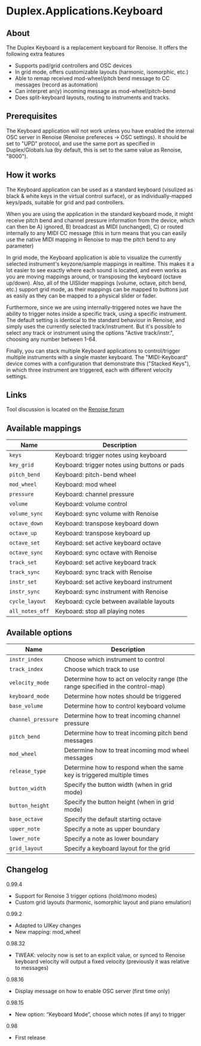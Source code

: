 # Duplex.Applications.Keyboard

## About

The Duplex Keyboard is a replacement keyboard for Renoise. It offers the following extra features

* Supports pad/grid controllers and OSC devices
* In grid mode, offers customizable layouts (harmonic, isomorphic, etc.)
* Able to remap received mod-wheel/pitch bend message to CC messages (record as automation)
* Can interpret an(y) incoming message as mod-wheel/pitch-bend
* Does split-keyboard layouts, routing to instruments and tracks. 

## Prerequisites

  The Keyboard application will not work unless you have enabled the internal OSC server in Renoise (Renoise prefereces -> OSC settings). It should be set to "UPD" protocol, and use the same port as specified in Duplex/Globals.lua (by default, this is set to the same value as Renoise, "8000").

## How it works 

The Keyboard application can be used as a standard keyboard (visulized as black & white keys 
in the virtual control surface), or as individually-mapped keys/pads, suitable for 
grid and pad controllers.

When you are using the application in the standard keyboard mode, it might receive pitch bend 
and channel pressure information from the device, which can then be A) ignored, B) broadcast 
as MIDI (unchanged), C) or routed internally to any MIDI CC message (this in turn means that 
you can easily use the native MIDI mapping in Renoise to map the pitch bend to any parameter) 

In grid mode, the Keyboard application is able to visualize the currently selected instrument's 
keyzone/sample mappings in realtime. This makes it a lot easier to see exactly where each 
sound is located, and even works as you are moving mappings around, or transposing the keyboard 
(octave up/down). Also, all of the UISlider mappings (volume, octave, pitch bend, etc.) support 
grid mode, as their mappings can be mapped to buttons just as easily as they can be mapped to 
a physical slider or fader. 

Furthermore, since we are using internally-triggered notes we have the ability to trigger notes 
inside a specific track, using a specific instrument. 
The default setting is identical to the standard behaviour in Renoise, and simply uses the 
currently selected track/instrument. But it's possible to select any track or instrument using 
the options "Active track/instr.", choosing any number between 1-64.

Finally, you can stack multiple Keyboard applications to control/trigger multiple instruments 
with a single master keyboard. The "MIDI-Keyboard" device comes with a configuration that 
demonstrate this ("Stacked Keys"), in which three instrument are triggered, each with different 
velocity settings.

## Links

Tool discussion is located on the [Renoise forum](http://forum.renoise.com/index.php?/topic/33806-new-tool-duplex-keyboard/)

## Available mappings 

| Name       | Description   |
| -----------|---------------|
| `keys` | Keyboard: trigger notes using keyboard |
| `key_grid` | Keyboard: trigger notes using buttons or pads |
| `pitch_bend` | Keyboard: pitch-bend wheel |
| `mod_wheel` | Keyboard: mod wheel |
| `pressure` | Keyboard: channel pressure |
| `volume` | Keyboard: volume control |
| `volume_sync` | Keyboard: sync volume with Renoise |
| `octave_down` | Keyboard: transpose keyboard down |
| `octave_up` | Keyboard: transpose keyboard up |
| `octave_set` | Keyboard: set active keyboard octave |
| `octave_sync` | Keyboard: sync octave with Renoise |
| `track_set` | Keyboard: set active keyboard track |
| `track_sync` | Keyboard: sync track with Renoise |
| `instr_set` | Keyboard: set active keyboard instrument |
| `instr_sync` | Keyboard: sync instrument with Renoise |
| `cycle_layout` | Keyboard: cycle between available layouts |
| `all_notes_off` | Keyboard: stop all playing notes |

## Available options

| Name       | Description   |
| -----------|---------------|
| `instr_index` | Choose which instrument to control |
| `track_index` | Choose which track to use  |
| `velocity_mode` | Determine how to act on velocity range (the range specified in the control-map)  |
| `keyboard_mode` | Determine how notes should be triggered  |
| `base_volume` | Determine how to control keyboard volume  |
| `channel_pressure` | Determine how to treat incoming channel pressure |
| `pitch_bend` | Determine how to treat incoming pitch bend messages |
| `mod_wheel` | Determine how to treat incoming mod wheel messages |
| `release_type` | Determine how to respond when the same key is triggered multiple times |
| `button_width` | Specify the button width (when in grid mode) |
| `button_height` | Specify the button height (when in grid mode) |
| `base_octave` | Specify the default starting octave |
| `upper_note` | Specify a note as upper boundary |
| `lower_note` | Specify a note as lower boundary |
| `grid_layout` | Specify a keyboard layout for the grid |



## Changelog

0.99.4
- Support for Renoise 3 trigger options (hold/mono modes)
- Custom grid layouts (harmonic, isomorphic layout and piano emulation)

0.99.2
- Adapted to UIKey changes 
- New mapping: mod_wheel

0.98.32
- TWEAK: velocity now is set to an explicit value, or synced to Renoise keyboard 
  velocity will output a fixed velocity (previously it was relative to messages)

0.98.16
- Display message on how to enable OSC server (first time only)

0.98.15
- New option: “Keyboard Mode”, choose which notes (if any) to trigger

0.98 
- First release 